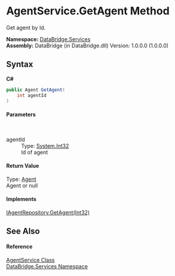 # AgentService.GetAgent Method 
 

Get agent by Id.

**Namespace:**&nbsp;<a href="651c74f6-3541-31f2-95e9-45b42a3f37f6">DataBridge.Services</a><br />**Assembly:**&nbsp;DataBridge (in DataBridge.dll) Version: 1.0.0.0 (1.0.0.0)

## Syntax

**C#**<br />
``` C#
public Agent GetAgent(
	int agentId
)
```


#### Parameters
&nbsp;<dl><dt>agentId</dt><dd>Type: <a href="http://msdn2.microsoft.com/en-us/library/td2s409d" target="_blank">System.Int32</a><br />Id of agent</dd></dl>

#### Return Value
Type: <a href="87bd37bb-4841-462c-dac2-4b100399bf06">Agent</a><br />Agent or null

#### Implements
<a href="af45d19f-110c-3e6e-5f9d-fb331d254154">IAgentRepository.GetAgent(Int32)</a><br />

## See Also


#### Reference
<a href="440c47be-9282-875b-37b7-48d7610b463d">AgentService Class</a><br /><a href="651c74f6-3541-31f2-95e9-45b42a3f37f6">DataBridge.Services Namespace</a><br />